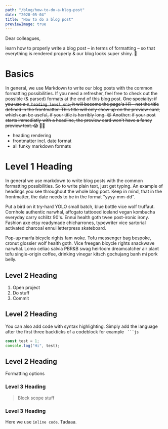 ```yaml
---
path: "/blog/how-to-do-a-blog-post"
date: "2020-05-04"
title: "How to do a blog post"
previewImage: true
---
```


Dear colleagues,

learn how to properly write a blog post – in terms of formatting – so that everything is rendered properly & our blog looks super shiny. 💫
<!-- end -->

# Basics

In general, we use Markdown to write our blog posts with the common formatting possibilities. If you need a refresher, feel free to check out the possible (& parsed) formats at the end of this blog post. ~~One specialty: if you use a `# heading level one`, it will become the page's H1 – not the title defined in the frontmatter. This title will only show up on the preview card, which can be useful, if your title is horribly long. 😉 Another: if your post starts immediatly with a headline, the preview card won't have a fancy preview text. 😱~~   🤷‍♀️

* heading rendering
* frontmatter incl. date format
* all funky markdown formats

# Level 1 Heading

In general we use markdown to write blog posts with the common formatting possibilities. So to write plain text, just get typing. An example of headings you see throughout the whole blog post. Keep in mind, that in the frontmatter, the date needs to be in the format "yyyy-mm-dd".

Put a bird on it try-hard YOLO small batch, blue bottle vice wolf truffaut. Cornhole authentic narwhal, affogato tattooed iceland vegan kombucha everyday carry schlitz 90's. Ennui health goth twee post-ironic irony. Fashion axe etsy readymade chicharrones, typewriter vice sartorial activated charcoal ennui letterpress skateboard.

Pop-up marfa bicycle rights fam woke. Tofu messenger bag bespoke, cronut glossier wolf health goth. Vice freegan bicycle rights snackwave narwhal. Lomo celiac salvia PBR&B swag heirloom dreamcatcher air plant tofu single-origin coffee, drinking vinegar kitsch gochujang banh mi pork belly.

## Level 2 Heading

1. Open project
2. Do stuff
3. Commit

## Level 2 Heading

You can also add code with syntax highlighting. Simply add the language after the first three backticks of a codeblock for example `` ```js``

```js
const test = 1;
console.log("Hi", test);
```

## Level 2 Heading

Formatting options

### Level 3 Heading

> Block scope stuff

### Level 3 Heading

Here we use `inline code`. Tadaaa.
